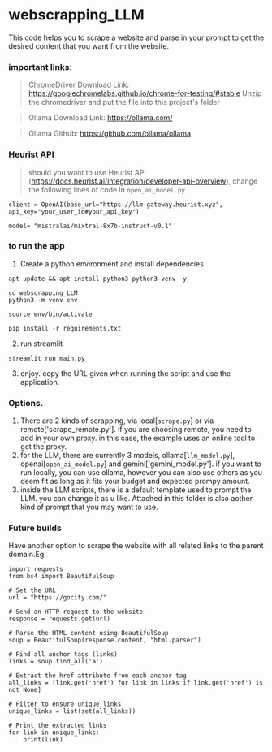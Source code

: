 # webscrapping_LLM

This code helps you to scrape a website and parse in your prompt to get the desired content that you want from the website.

### important links:

> ChromeDriver Download Link: https://googlechromelabs.github.io/chrome-for-testing/#stable
> Unzip the chromedriver and put the file into this project's folder


> Ollama Download Link: https://ollama.com/

> Ollama Github: https://github.com/ollama/ollama


### Heurist API

> should you want to use Heurist API (https://docs.heurist.ai/integration/developer-api-overview), change the following lines of code in `open_ai_model.py`

```
client = OpenAI(base_url="https://llm-gateway.heurist.xyz", api_key="your_user_id#your_api_key")

model= "mistralai/mixtral-8x7b-instruct-v0.1"
```

### to run the app

1. Create a python environment and install dependencies

```
apt update && apt install python3 python3-venv -y

cd webscrapping_LLM
python3 -m venv env

source env/bin/activate

pip install -r requirements.txt
```

2. run streamlit

```
streamlit run main.py
```

3. enjoy. copy the URL given when running the script and use the application.

### Options. 

1. There are 2 kinds of scrapping, via local[`scrape.py`] or via remote['scrape_remote.py']. if you are choosing remote, you need to add in your own proxy. in this case, the example uses an online tool to get the proxy.
2. for the LLM, there are currently 3 models, ollama[`llm_model.py`], openai[`open_ai_model.py`] and gemini['gemini_model.py']. if you want to run locally, you can use ollama, however you can also use others as you deem fit as long as it fits your budget and expected prompy amount.
3. inside the LLM scripts, there is a default template used to prompt the LLM. you can change it as u like. Attached in this folder is also aother kind of prompt that you may want to use.

### Future builds

Have another option to scrape the website with all related links to the parent domain.Eg.

```
import requests
from bs4 import BeautifulSoup

# Set the URL
url = "https://gocity.com/"

# Send an HTTP request to the website
response = requests.get(url)

# Parse the HTML content using BeautifulSoup
soup = BeautifulSoup(response.content, "html.parser")

# Find all anchor tags (links)
links = soup.find_all('a')

# Extract the href attribute from each anchor tag
all_links = [link.get('href') for link in links if link.get('href') is not None]

# Filter to ensure unique links
unique_links = list(set(all_links))

# Print the extracted links
for link in unique_links:
    print(link)
```
